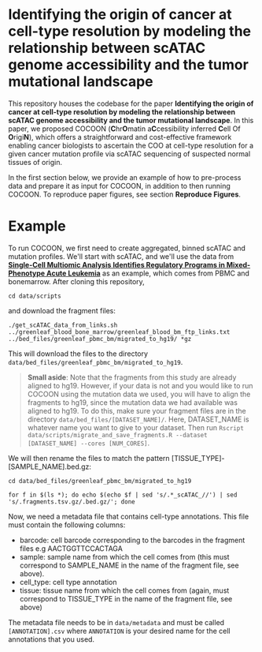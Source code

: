 # Identifying the origin of cancer at cell-type resolution by modeling the relationship between scATAC genome accessibility and the tumor mutational landscape

This repository houses the codebase for the paper **Identifying the origin of cancer at cell-type resolution by modeling the relationship between scATAC genome accessibility and the tumor mutational landscape**. In this paper, we proposed COCOON (**C**hr**O**matin a**C**cessibility inferred **C**ell Of **O**rigi**N**), which offers a straightforward and cost-effective framework enabling cancer biologists to ascertain the COO at cell-type resolution for a given cancer mutation profile via scATAC sequencing of suspected normal tissues of origin. 
 
In the first section below, we provide an example of how to pre-process data and prepare it as input for COCOON, in addition to then running COCOON. To reproduce paper figures, see section **Reproduce Figures**.

# Example
To run COCOON, we first need to create aggregated, binned scATAC and mutation profiles. We'll start with scATAC, and we'll use the data from [**Single-Cell Multiomic Analysis Identifies Regulatory Programs in Mixed-Phenotype Acute Leukemia**](https://www.nature.com/articles/s41587-019-0332-7) as an example, which comes from PBMC and bonemarrow. After cloning this repository,

`cd data/scripts`

and download the fragment files:

`./get_scATAC_data_from_links.sh ../greenleaf_blood_bone_marrow/greenleaf_blood_bm_ftp_links.txt ../bed_files/greenleaf_pbmc_bm/migrated_to_hg19/ *gz`

This will download the files to the directory `data/bed_files/greenleaf_pbmc_bm/migrated_to_hg19`. 

> **Small aside**: Note that the fragments from this study are already aligned to hg19. However, if your data is not and you would like to run COCOON using the mutation data we used, you will have to align the fragments to hg19, since the mutation data we had available was aligned to hg19. To do this, make sure your fragment files are in the directory `data/bed_files/[DATASET_NAME]/`. Here, DATASET_NAME is whatever name you want to give to your dataset. Then run `Rscript data/scripts/migrate_and_save_fragments.R --dataset [DATASET_NAME] --cores [NUM_CORES]`.

We will then rename the files to match the pattern [TISSUE_TYPE]-[SAMPLE_NAME].bed.gz:

`cd data/bed_files/greenleaf_pbmc_bm/migrated_to_hg19`

`for f in $(ls *); do echo $(echo $f | sed 's/.*_scATAC_//') | sed 's/.fragments.tsv.gz/.bed.gz/'; done`

Now, we need a metadata file that contains cell-type annotations. This file must contain the following columns:

- barcode: cell barcode corresponding to the barcodes in the fragment files e.g AACTGGTTCCACTAGA
- sample: sample name from which the cell comes from (this must correspond to SAMPLE_NAME in the name of the fragment file, see above). 
- cell_type: cell type annotation
- tissue: tissue name from which the cell comes from (again, must correspond to TISSUE_TYPE in the name of the fragment file, see above) 

The metadata file needs to be in `data/metadata` and must be called `[ANNOTATION].csv` where `ANNOTATION` is your desired name for the cell annotations that you used.


